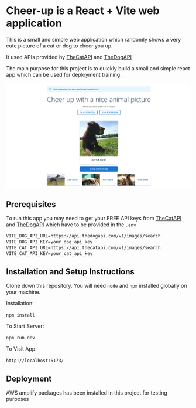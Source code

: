 # Cheer-up is a React + Vite web application
This is a small and simple web application which randomly shows a very cute picture of a cat or dog to cheer you up.

It used APIs provided by [TheCatAPI](https://thecatapi.com/) and [TheDogAPI](https://thedogapi.com/)

The main purpose for this project is to quickly build a small and simple react app which can be used for deployment training.

![cheer-up-app-image](/docs/cheer-up.png)

## Prerequisites
To run this app you may need to get your FREE API keys from [TheCatAPI](https://thecatapi.com/) and [TheDogAPI](https://thedogapi.com/) which have to be provided in the `.env`

```
VITE_DOG_API_URL=https://api.thedogapi.com/v1/images/search
VITE_DOG_API_KEY=your_dog_api_key
VITE_CAT_API_URL=https://api.thecatapi.com/v1/images/search
VITE_CAT_API_KEY=your_cat_api_key
```

## Installation and Setup Instructions

Clone down this repository. You will need `node` and `npm` installed globally on your machine.

Installation:

`npm install`


To Start Server:

`npm run dev`

To Visit App:

`http://localhost:5173/`

## Deployment
AWS amplify packages has been installed in this project for testing purposes